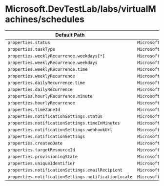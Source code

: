 # Microsoft.DevTestLab/labs/virtualMachines/schedules

| Default Path | Alias |
|---|---|
| `properties.status` | `Microsoft.DevTestLab/labs/virtualMachines/schedules/status` |
| `properties.taskType` | `Microsoft.DevTestLab/labs/virtualMachines/schedules/taskType` |
| `properties.weeklyRecurrence.weekdays[*]` | `Microsoft.DevTestLab/labs/virtualMachines/schedules/weeklyRecurrence.weekdays[*]` |
| `properties.weeklyRecurrence.weekdays` | `Microsoft.DevTestLab/labs/virtualMachines/schedules/weeklyRecurrence.weekdays` |
| `properties.weeklyRecurrence.time` | `Microsoft.DevTestLab/labs/virtualMachines/schedules/weeklyRecurrence.time` |
| `properties.weeklyRecurrence` | `Microsoft.DevTestLab/labs/virtualMachines/schedules/weeklyRecurrence` |
| `properties.dailyRecurrence.time` | `Microsoft.DevTestLab/labs/virtualMachines/schedules/dailyRecurrence.time` |
| `properties.dailyRecurrence` | `Microsoft.DevTestLab/labs/virtualMachines/schedules/dailyRecurrence` |
| `properties.hourlyRecurrence.minute` | `Microsoft.DevTestLab/labs/virtualMachines/schedules/hourlyRecurrence.minute` |
| `properties.hourlyRecurrence` | `Microsoft.DevTestLab/labs/virtualMachines/schedules/hourlyRecurrence` |
| `properties.timeZoneId` | `Microsoft.DevTestLab/labs/virtualMachines/schedules/timeZoneId` |
| `properties.notificationSettings.status` | `Microsoft.DevTestLab/labs/virtualMachines/schedules/notificationSettings.status` |
| `properties.notificationSettings.timeInMinutes` | `Microsoft.DevTestLab/labs/virtualMachines/schedules/notificationSettings.timeInMinutes` |
| `properties.notificationSettings.webhookUrl` | `Microsoft.DevTestLab/labs/virtualMachines/schedules/notificationSettings.webhookUrl` |
| `properties.notificationSettings` | `Microsoft.DevTestLab/labs/virtualMachines/schedules/notificationSettings` |
| `properties.createdDate` | `Microsoft.DevTestLab/labs/virtualMachines/schedules/createdDate` |
| `properties.targetResourceId` | `Microsoft.DevTestLab/labs/virtualMachines/schedules/targetResourceId` |
| `properties.provisioningState` | `Microsoft.DevTestLab/labs/virtualMachines/schedules/provisioningState` |
| `properties.uniqueIdentifier` | `Microsoft.DevTestLab/labs/virtualMachines/schedules/uniqueIdentifier` |
| `properties.notificationSettings.emailRecipient` | `Microsoft.DevTestLab/labs/virtualMachines/schedules/notificationSettings.emailRecipient` |
| `properties.notificationSettings.notificationLocale` | `Microsoft.DevTestLab/labs/virtualMachines/schedules/notificationSettings.notificationLocale` |

